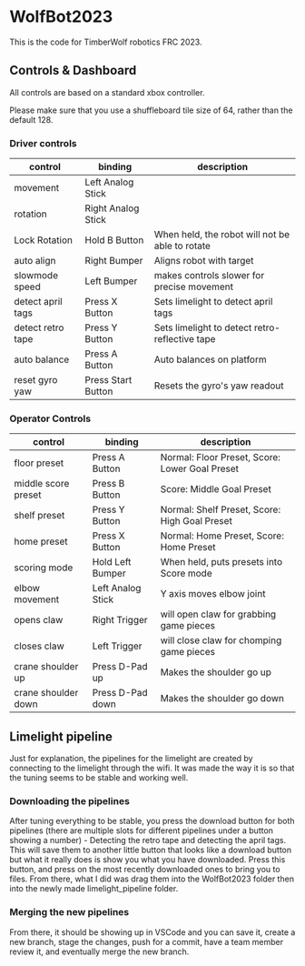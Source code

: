 # WolfBot2023

This is the code for TimberWolf robotics FRC 2023.

## Controls & Dashboard

All controls are based on a standard xbox controller.

Please make sure that you use a shuffleboard tile size of 64, rather than the default 128.

### Driver controls

| control           | binding            | description                                     |
| ----------------- | ------------------ | ----------------------------------------------- |
| movement          | Left Analog Stick  |                                                 |
| rotation          | Right Analog Stick |                                                 |
| Lock Rotation     | Hold B Button      | When held, the robot will not be able to rotate |
| auto align        | Right Bumper       | Aligns robot with target                        |
| slowmode speed    | Left Bumper        | makes controls slower for precise movement      |
| detect april tags | Press X Button     | Sets limelight to detect april tags             |
| detect retro tape | Press Y Button     | Sets limelight to detect retro-reflective tape  |
| auto balance      | Press A Button     | Auto balances on platform                       |
| reset gyro yaw    | Press Start Button | Resets the gyro's yaw readout                   |


### Operator Controls

| control             | binding           | description                                    |
| ------------------- | ----------------- | ---------------------------------------------- |
| floor preset        | Press A Button    | Normal: Floor Preset, Score: Lower Goal Preset |
| middle score preset | Press B Button    | Score: Middle Goal Preset                      |
| shelf preset        | Press Y Button    | Normal: Shelf Preset, Score: High Goal Preset  |
| home preset         | Press X Button    | Normal: Home Preset, Score: Home Preset        |
| scoring mode        | Hold Left Bumper  | When held, puts presets into Score mode        |
| elbow movement      | Left Analog Stick | Y axis moves elbow joint                       |
| opens claw          | Right Trigger     | will open claw for grabbing game pieces        |
| closes claw         | Left Trigger      | will close claw for chomping game pieces       |
| crane shoulder up   | Press D-Pad up    | Makes the shoulder go up                       |
| crane shoulder down | Press D-Pad down  | Makes the shoulder go down                     |

## Limelight pipeline

Just for explanation, the pipelines for the limelight are created by connecting
to the limelight through the wifi. It was made the way it is so that the tuning
seems to be stable and working well.

### Downloading the pipelines

After tuning everything to be stable, you press the download button for both
pipelines (there are multiple slots for different pipelines under a button
showing a number) - Detecting the retro tape and detecting the april tags. This
will save them to another little button that looks like a download button but
what it really does is show you what you have downloaded. Press this button, and
press on the most recently downloaded ones to bring you to files. From there,
what I did was drag them into the WolfBot2023 folder then into the newly made
limelight_pipeline folder.

### Merging the new pipelines

From there, it should be showing up in VSCode and you can save it, create a new
branch, stage the changes, push for a commit, have a team member review it, and
eventually merge the new branch.

